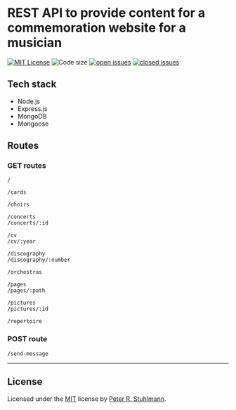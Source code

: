 # REST API to provide content for a commemoration website for a musician

[![MIT License](https://img.shields.io/github/license/peter-stuhlmann/Commemoration-page-API.svg)](https://github.com/peter-stuhlmann/Commemoration-page-API/blob/master/LICENSE)
![Code size](https://img.shields.io/github/languages/code-size/peter-stuhlmann/Commemoration-page-API.svg)
[![open issues](https://img.shields.io/github/issues/peter-stuhlmann/Commemoration-page-API.svg)](https://github.com/peter-stuhlmann/Commemoration-page-API/issues?q=is%3Aopen+is%3Aissue)
[![closed issues](https://img.shields.io/github/issues-closed/peter-stuhlmann/Commemoration-page-API.svg)](https://github.com/peter-stuhlmann/Commemoration-page-API/issues?q=is%3Aissue+is%3Aclosed)

## Tech stack

- Node.js
- Express.js
- MongoDB
- Mongoose

## Routes

### GET routes

`/`

`/cards`

`/choirs`

`/concerts`  
`/concerts/:id`

`/cv`  
`/cv/:year`

`/discography`  
`/discography/:number`

`/orchestras`

`/pages`  
`/pages/:path`

`/pictures`  
`/pictures/:id`

`/repertoire`

### POST route

`/send-message`

---

## License

Licensed under the [MIT](https://github.com/peter-stuhlmann/Commemoration-page-API/blob/master/LICENSE) license by [Peter R. Stuhlmann](https://peter-stuhlmann-webentwicklung.de).
